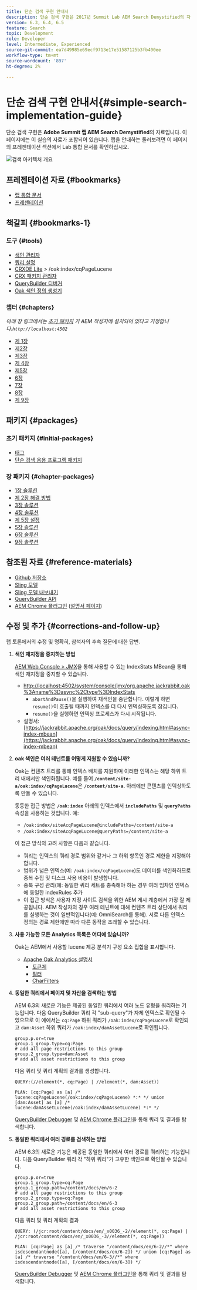 ```yaml
---
title: 단순 검색 구현 안내서
description: 단순 검색 구현은 2017년 Summit Lab AEM Search Demystified의 자료입니다. 이 페이지에는 이 실습의 자료가 포함되어 있습니다. 랩을 안내하는 둘러보려면 이 페이지의 프레젠테이션 섹션에서 Lab 통합 문서를 확인하십시오.
version: 6.3, 6.4, 6.5
feature: Search
topic: Development
role: Developer
level: Intermediate, Experienced
source-git-commit: ea7d49985e69ecf9713e17e51587125b3fb400ee
workflow-type: tm+mt
source-wordcount: '897'
ht-degree: 2%

---
```



# 단순 검색 구현 안내서{#simple-search-implementation-guide}

단순 검색 구현은 **Adobe Summit 랩 AEM Search Demystified**&#x200B;의 자료입니다. 이 페이지에는 이 실습의 자료가 포함되어 있습니다. 랩을 안내하는 둘러보려면 이 페이지의 프레젠테이션 섹션에서 Lab 통합 문서를 확인하십시오.

![검색 아키텍처 개요](assets/l4080/simple-search-application.png)

## 프레젠테이션 자료 {#bookmarks}

* [랩 통합 문서](assets/l4080/l4080-lab-workbook.pdf)
* [프레젠테이션](assets/l4080/l4080-presentation.pdf)

## 책갈피 {#bookmarks-1}

### 도구 {#tools}

* [색인 관리자](http://localhost:4502/libs/granite/operations/content/diagnosis/tool.html/granite_oakindexmanager)
* [쿼리 설명](http://localhost:4502/libs/granite/operations/content/diagnosis/tool.html/granite_queryperformance)
* [CRXDE Lite](http://localhost:4502/crx/de/index.jsp#/oak%3Aindex/cqPageLucene)  > /oak:index/cqPageLucene
* [CRX 패키지 관리자](http://localhost:4502/crx/packmgr/index.jsp)
* [QueryBuilder 디버거](http://localhost:4502/libs/cq/search/content/querydebug.html?)
* [Oak 색인 정의 생성기](https://oakutils.appspot.com/generate/index)

### 챕터 {#chapters}

*아래 장 링크에서는  [초기 패키지](#initialpackages) 가 AEM 작성자에 설치되어 있다고 가정합니다.`http://localhost:4502`*

* [제 1장](http://localhost:4502/editor.html/content/summit/l4080/chapter-1.html)
* [제2장](http://localhost:4502/editor.html/content/summit/l4080/chapter-2.html)
* [제3장](http://localhost:4502/editor.html/content/summit/l4080/chapter-3.html)
* [제 4장](http://localhost:4502/editor.html/content/summit/l4080/chapter-4.html)
* [제5장](http://localhost:4502/editor.html/content/summit/l4080/chapter-5.html)
* [6장](http://localhost:4502/editor.html/content/summit/l4080/chapter-6.html)
* [7장](http://localhost:4502/editor.html/content/summit/l4080/chapter-7.html)
* [8장](http://localhost:4502/editor.html/content/summit/l4080/chapter-8.html)
* [제 9장](http://localhost:4502/editor.html/content/summit/l4080/chapter-9.html)

## 패키지 {#packages}

### 초기 패키지 {#initial-packages}

* [태그](assets/l4080/summit-tags.zip)
* [단순 검색 응용 프로그램 패키지](assets/l4080/simple.ui.apps-0.0.1-snapshot.zip)

### 장 패키지 {#chapter-packages}

* [1장 솔루션](assets/l4080/l4080-chapter1.zip)
* [제 2장 해결 방법](assets/l4080/l4080-chapter2.zip)
* [3장 솔루션](assets/l4080/l4080-chapter3.zip)
* [4장 솔루션](assets/l4080/l4080-chapter4.zip)
* [제 5장 설정](assets/l4080/l4080-chapter5-setup.zip)
* [5장 솔루션](assets/l4080/l4080-chapter5-solution.zip)
* [6장 솔루션](assets/l4080/l4080-chapter6.zip)
* [9장 솔루션](assets/l4080/l4080-chapter9.zip)

## 참조된 자료 {#reference-materials}

* [Github 저장소](https://github.com/Adobe-Marketing-Cloud/aem-guides/tree/master/simple-search-guide)
* [Sling 모델](https://sling.apache.org/documentation/bundles/models.html)
* [Sling 모델 내보내기](https://sling.apache.org/documentation/bundles/models.html#exporter-framework-since-130)
* [QueryBuilder API](https://experienceleague.adobe.com/docs/)
* [AEM Chrome 플러그인](https://chrome.google.com/webstore/detail/aem-chrome-plug-in/ejdcnikffjleeffpigekhccpepplaode) ([설명서 페이지](https://adobe-consulting-services.github.io/acs-aem-tools/aem-chrome-plugin/))

## 수정 및 추가 {#corrections-and-follow-up}

랩 토론에서의 수정 및 명확히, 참석자의 후속 질문에 대한 답변.

1. **색인 재지정을 중지하는 방법**

   [AEM Web Console > JMX](http://localhost:4502/system/console/jmx)을 통해 사용할 수 있는 IndexStats MBean을 통해 색인 재지정을 중지할 수 있습니다.

   * [http://localhost:4502/system/console/jmx/org.apache.jackrabbit.oak%3Aname%3Dasync%2Ctype%3DIndexStats](http://localhost:4502/system/console/jmx/org.apache.jackrabbit.oak%3Aname%3Dasync%2Ctype%3DIndexStats)
      * `abortAndPause()`을 실행하여 재색인을 중단합니다. 이렇게 하면 `resume()`이 호출될 때까지 인덱스를 더 다시 인덱싱하도록 잠깁니다.
      * `resume()`을 실행하면 인덱싱 프로세스가 다시 시작됩니다.
   * 설명서: [https://jackrabbit.apache.org/oak/docs/query/indexing.html#async-index-mbean](https://jackrabbit.apache.org/oak/docs/query/indexing.html#async-index-mbean)

2. **oak 색인은 여러 테넌트를 어떻게 지원할 수 있습니까?**

   Oak는 컨텐츠 트리를 통해 인덱스 배치를 지원하며 이러한 인덱스는 해당 하위 트리 내에서만 색인화됩니다. 예를 들어 **`/content/site-a/oak:index/cqPageLucene`**&#x200B;은 **`/content/site-a`.** 아래에만 콘텐츠를 인덱싱하도록 만들 수 있습니다.

   동등한 접근 방법은 **`/oak:index`** 아래의 인덱스에서 **`includePaths`** 및 **`queryPaths`** 속성을 사용하는 것입니다. 예:

   * `/oak:index/siteAcqPageLucene@includePaths=/content/site-a`
   * `/oak:index/siteAcqPageLucene@queryPaths=/content/site-a`

   이 접근 방식의 고려 사항은 다음과 같습니다.

   * 쿼리는 인덱스의 쿼리 경로 범위와 같거나 그 하위 항목인 경로 제한을 지정해야 합니다.
   * 범위가 넓은 인덱스(예: `/oak:index/cqPageLucene`)도 데이터를 색인화하므로 중복 수집 및 디스크 사용 비용이 발생합니다.
   * 중복 구성 관리(예: 동일한 쿼리 세트를 충족해야 하는 경우 여러 임차인 인덱스에 동일한 indexRules 추가
   * 이 접근 방식은 사용자 지정 사이트 검색을 위한 AEM 게시 계층에서 가장 잘 제공됩니다. AEM 작성자의 경우 여러 테넌트에 대해 컨텐츠 트리 상단에서 쿼리를 실행하는 것이 일반적입니다(예: OmniSearch를 통해). 서로 다른 인덱스 정의는 경로 제한에만 따라 다른 동작을 초래할 수 있습니다.


3. **사용 가능한 모든 Analytics 목록은 어디에 있습니까?**

   Oak는 AEM에서 사용할 lucene 제공 분석기 구성 요소 집합을 표시합니다.

   * [Apache Oak Analytics 설명서](https://jackrabbit.apache.org/oak/docs/query/lucene.html#analyzers)
      * [토큰제](https://cwiki.apache.org/confluence/display/solr/Tokenizers)
      * [필터](https://cwiki.apache.org/confluence/display/solr/Filter+Descriptions)
      * [CharFilters](https://cwiki.apache.org/confluence/display/solr/CharFilterFactories)

4. **동일한 쿼리에서 페이지 및 자산을 검색하는 방법**

   AEM 6.3의 새로운 기능은 제공된 동일한 쿼리에서 여러 노드 유형을 쿼리하는 기능입니다. 다음 QueryBuilder 쿼리 각 &quot;sub-query&quot;가 자체 인덱스로 확인될 수 있으므로 이 예에서는 `cq:Page` 하위 쿼리가 `/oak:index/cqPageLucene`로 확인되고 `dam:Asset` 하위 쿼리가 `/oak:index/damAssetLucene`로 확인됩니다.

   ```plain
   group.p.or=true
   group.1_group.type=cq:Page
   # add all page restrictions to this group
   group.2_group.type=dam:Asset
   # add all asset restrictions to this group
   ```

   다음 쿼리 및 쿼리 계획의 결과를 생성합니다.

   ```plain
   QUERY:(//element(*, cq:Page) | //element(*, dam:Asset))
   
   PLAN: [cq:Page] as [a] /* lucene:cqPageLucene(/oak:index/cqPageLucene) *:* */ union [dam:Asset] as [a] /* lucene:damAssetLucene(/oak:index/damAssetLucene) *:* */
   ```

   [QueryBuilder Debugger](http://localhost:4502/libs/cq/search/content/querydebug.html?_charset_=UTF-8&amp;query=group.p.or%3Dtrue%0D%0Agroup.1_group.type%3Dcq%3APage%0D%0A%23+add+all+page+restrictions+to+this+group%0D%0Agroup.2_group.type%3Ddam%3AAsset%0D%0A%23+add+all+asset+restrictions+to+this+group) 및 [AEM Chrome 플러그인](https://chrome.google.com/webstore/detail/aem-chrome-plug-in/ejdcnikffjleeffpigekhccpepplaode?hl=en-US)을 통해 쿼리 및 결과를 탐색합니다.

5. **동일한 쿼리에서 여러 경로를 검색하는 방법**

   AEM 6.3의 새로운 기능은 제공된 동일한 쿼리에서 여러 경로를 쿼리하는 기능입니다. 다음 QueryBuilder 쿼리 각 &quot;하위 쿼리&quot;가 고유한 색인으로 확인될 수 있습니다.

   ```plain
   group.p.or=true
   group.1_group.type=cq:Page
   group.1_group.path=/content/docs/en/6-2
   # add all page restrictions to this group
   group.2_group.type=cq:Page
   group.2_group.path=/content/docs/en/6-3
   # add all asset restrictions to this group
   ```

   다음 쿼리 및 쿼리 계획의 결과

   ```plain
   QUERY: (/jcr:root/content/docs/en/_x0036_-2//element(*, cq:Page) | /jcr:root/content/docs/en/_x0036_-3//element(*, cq:Page))
   
   PLAN: [cq:Page] as [a] /* traverse "/content/docs/en/6-2//*" where isdescendantnode([a], [/content/docs/en/6-2]) */ union [cq:Page] as [a] /* traverse "/content/docs/en/6-3//*" where isdescendantnode([a], [/content/docs/en/6-3]) */
   ```

   [QueryBuilder Debugger](http://localhost:4502/libs/cq/search/content/querydebug.html?_charset_=UTF-8&amp;query=group.p.or%3Dtrue%0D%0Agroup.1_group.type%3Dcq%3APage%0D%0Agroup.1_group.path%3D%2Fcontent%2Fdocs%2Fen%2F6-2%0D%0A%23+add+all+page+restrictions+to+this+group%0D%0Agroup.2_group.type%3Dcq%3APage%0D%0Agroup.2_group.path%3D%2Fcontent%2Fdocs%2Fen%2F6-3%0D%0A%23+add+all+asset+restrictions+to+this+group) 및 [AEM Chrome 플러그인](https://chrome.google.com/webstore/detail/aem-chrome-plug-in/ejdcnikffjleeffpigekhccpepplaode?hl=en-US)을 통해 쿼리 및 결과를 탐색합니다.

